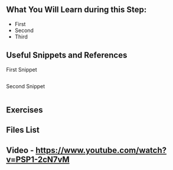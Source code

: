 ## What You Will Learn during this Step:
- First
- Second
- Third

## Useful Snippets and References
First Snippet
```
```
Second Snippet
```
```

## Exercises

## Files List

## Video - https://www.youtube.com/watch?v=PSP1-2cN7vM
